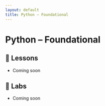 ```yaml
---
layout: default
title: Python – Foundational
---
```


# Python – Foundational

## 📘 Lessons
- Coming soon

## 🧪 Labs
- Coming soon

